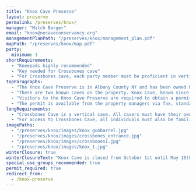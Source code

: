 ```yaml
---
title: "Knox Cave Preserve"
layout: preserve
permalink: /preserves/knox/
manager: "Mitch Berger"
email: "knox@necaveconservancy.org"
managementPlanPath: "/preserves/knox/management_plan.pdf"
mapPath: "/preserves/knox/map.pdf"
party:
  minimum: 3
shortRequirements:
  - "Kneepads highly recommended"
  - "Key needed for Crossbones cave"
  - "For Crossbones cave, each party member must be proficient in vertical caving techniques and have their own set of gear"
topParagraphs:
  - "The Knox Cave Preserve is in Albany County NY and has been owned by the Northeastern Cave Conservancy (NCC) since 1979."
  - "There are two known caves on the property. Knox Cave, known since at least 1787 and commercialized from 1933 to 1958, is one of the most visited caves in the northeast. Crossbones Cave was discovered by digging in the \"New Sink\" in early 2000 and is an advanced vertical cave."
  - "Visitors to the Knox Cave Preserve are required to obtain a permit and to follow the guidelines listed below. Visitors who fail to obtain a permit or abide by these guidelines are considered to be trespassing and are subject to arrest."
  - "The permit is available from the property managers via fax, standard mail, or electronic mail and will be printed on NCC letterhead. The parking pass should be clearly displayed on the dashboard of the vehicle. Vehicles must park in the designated parking area where the eastern right-of-way meets Knox Cave Road . Vehicles not displaying the parking pass may be towed at the owners' expense."
longRequirements:
  - "Crossbones Cave is a vertical cave. All cavers must have their own equipment for descending and ascending. Rope adequate for rigging the entrance drop will be required."
  - "For access to Crossbones Cave, all individuals must also be familiar with vertical caving techniques and have suitable vertical gear."
imagePaths:
  - "/preserves/knox/images/knox_gunbarrel.jpg"
  - "/preserves/knox/images/crossbones_entrance.jpg"
  - "/preserves/knox/images/crossbones1.jpg"
  - "/preserves/knox/images/knox_1.jpg"
winterClosure: true
winterClosureText: "Knox Cave is closed from October 1st until May 15th or when the sinkhole is ice-free, whichever comes later. This refers to all ice, not just ice on the wall of the sink, and is for the safety of visitors as well as to protect hibernating bats. Crossbones Cave is closed from October 1st until May 1st."
special_use_groups_recommended: true
permit_required: true
redirect_from:
  - /knox-preserve
---
```

